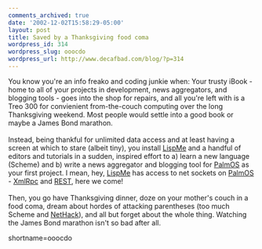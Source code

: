 ```yaml
---
comments_archived: true
date: '2002-12-02T15:58:29-05:00'
layout: post
title: Saved by a Thanksgiving food coma
wordpress_id: 314
wordpress_slug: ooocdo
wordpress_url: http://www.decafbad.com/blog/?p=314
---
```

You know you're an info freako and coding junkie when:  Your trusty iBook - home to all of your projects in development, news aggregators, and blogging tools - goes into the shop for repairs, and all you're left with is a Treo 300 for convienient from-the-couch computing over the long Thanksgiving weekend.  Most people would settle into a good book or maybe a James Bond marathon.
<br /><br />
Instead, being thankful for unlimited data access and at least having a screen at which to stare (albeit tiny), you install <a href="http://www.decafbad.com/twiki/bin/view/Main/LispMe">LispMe</a> and a handful of editors and tutorials in a sudden, inspired effort to a) learn a new language (Scheme) and b) write a news aggregator and blogging tool for <a href="http://www.decafbad.com/twiki/bin/view/Main/PalmOS">PalmOS</a> as your first project.  I mean, hey, <a href="http://www.decafbad.com/twiki/bin/view/Main/LispMe">LispMe</a> has access to net sockets on <a href="http://www.decafbad.com/twiki/bin/view/Main/PalmOS">PalmOS</a> -  <a href="http://www.decafbad.com/twiki/bin/view/Main/XmlRpc">XmlRpc</a> and <a href="http://www.decafbad.com/twiki/bin/view/Main/REST">REST</a>, here we come!
<br /><br />
Then, you go have Thanksgiving dinner, doze on your mother's couch in a food coma, dream about hordes of attacking parentheses (too much Scheme and <a href="http://www.decafbad.com/twiki/bin/view/Main/NetHack">NetHack</a>), and all but forget about the whole thing.  Watching the James Bond marathon isn't so bad after all.
<!--more-->
shortname=ooocdo
